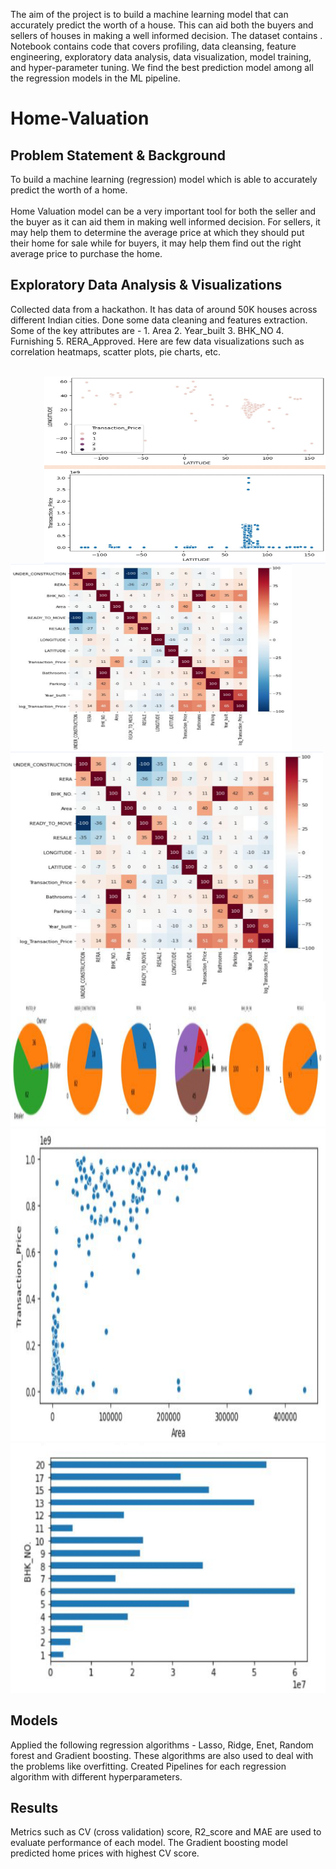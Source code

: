 

The aim of the project is to build a machine learning model that can accurately predict the worth of a house. This can aid both the buyers and sellers of houses in making a well informed decision. The dataset contains . Notebook contains code that covers profiling, data cleansing, feature engineering, exploratory data analysis, data visualization, model training, and hyper-parameter tuning. We find the best prediction model among all the regression models in the ML pipeline.


# Home-Valuation
## Problem Statement & Background
To build a machine learning (regression) model which is able to accurately predict the worth of a home. <br>
<br>
Home Valuation model can be a very important tool for both the seller and the buyer as it can aid them in making well informed decision. For sellers, it may help them to determine the average price at which they should put their home for sale while for buyers, it may help them find out the right average price to purchase the home.
<br>

## Exploratory Data Analysis & Visualizations
Collected data from a hackathon. It has data of around 50K houses across different Indian cities. Done some data cleaning and features extraction. Some of the key attributes are - 1. Area 2. Year_built 3. BHK_NO 4. Furnishing 5. RERA_Approved. Here are few data visualizations such as correlation heatmaps, scatter plots, pie charts, etc. 
<br>
<br>
<p>                                                                                                                      
<img src="https://github.com/thota-sasanth/Home-Valuation/blob/main/lat_long.png" width="450" height="300" align="right">
<img src="https://github.com/thota-sasanth/Home-Valuation/blob/main/heatmap.png" width="450" height="300" align="left">
</p>  
<br>
<br>
<p align="left">
  <img src="https://github.com/thota-sasanth/Home-Valuation/blob/main/heatmap.png" width="500" height="400" align="left">
</p>
                                                                                                          
<br>
  
  <img src="https://github.com/thota-sasanth/Home-Valuation/blob/main/piecharts.png" width="1200" height="200">
  <img src="https://github.com/thota-sasanth/Home-Valuation/blob/main/sctter_plot.png" width="800" height="500">
  <img src="https://github.com/thota-sasanth/Home-Valuation/blob/main/bhkno.png" width="600" height="400">

<br>

## Models
Applied the following regression algorithms - Lasso, Ridge, Enet, Random forest and Gradient boosting. These algorithms are also used to deal with the problems like overfitting. Created Pipelines for each regression algorithm with different hyperparameters. 
<br>

## Results
Metrics such as CV (cross validation) score, R2_score and MAE are used to evaluate performance of each model. The Gradient boosting model predicted home prices with highest CV score.
<br>
<br>

